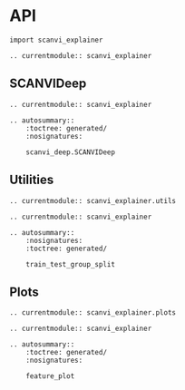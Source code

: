 # API

```
import scanvi_explainer
```

```{eval-rst}
.. currentmodule:: scanvi_explainer

```

## SCANVIDeep

```{eval-rst}
.. currentmodule:: scanvi_explainer
```

```{eval-rst}
.. autosummary::
    :toctree: generated/
    :nosignatures:

    scanvi_deep.SCANVIDeep
```

## Utilities

```{eval-rst}
.. currentmodule:: scanvi_explainer.utils
```

```{eval-rst}
.. currentmodule:: scanvi_explainer
```

```{eval-rst}
.. autosummary::
    :nosignatures:
    :toctree: generated/

    train_test_group_split
```

## Plots

```{eval-rst}
.. currentmodule:: scanvi_explainer.plots
```

```{eval-rst}
.. currentmodule:: scanvi_explainer
```

```{eval-rst}
.. autosummary::
    :toctree: generated/
    :nosignatures:

    feature_plot
```
